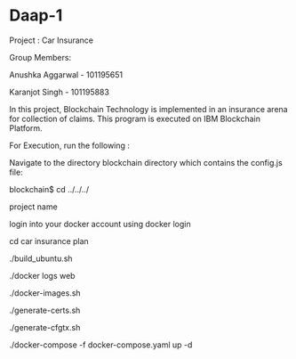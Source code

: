 # Daap-1
Project : Car Insurance 

Group Members:


Anushka Aggarwal - 101195651


Karanjot Singh - 101195883

In this project, Blockchain Technology is implemented in an insurance arena for collection of claims. This program is executed on IBM Blockchain Platform.

For Execution, run the following :

Navigate to the directory blockchain directory which contains the config.js file:

blockchain$ cd ../../../

project name

login into your docker account using  docker login

cd car insurance plan

./build_ubuntu.sh

./docker logs web

 ./docker-images.sh

 
 ./generate-certs.sh
 
 ./generate-cfgtx.sh
 
 ./docker-compose -f docker-compose.yaml up -d
 
